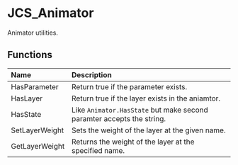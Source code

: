 # JCS_Animator

Animator utilities.

## Functions

| Name           | Description                                                           |
|:---------------|:----------------------------------------------------------------------|
| HasParameter   | Return true if the parameter exists.                                  |
| HasLayer       | Return true if the layer exists in the aniamtor.                      |
| HasState       | Like `Animator.HasState` but make second paramter accepts the string. |
| SetLayerWeight | Sets the weight of the layer at the given name.                       |
| GetLayerWeight | Returns the weight of the layer at the specified name.                |
